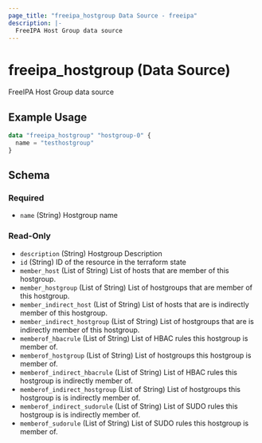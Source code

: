 ```yaml
---
page_title: "freeipa_hostgroup Data Source - freeipa"
description: |-
  FreeIPA Host Group data source
---
```


# freeipa_hostgroup (Data Source)

FreeIPA Host Group data source


## Example Usage

```terraform
data "freeipa_hostgroup" "hostgroup-0" {
  name = "testhostgroup"
}
```


<!-- schema generated by tfplugindocs -->
## Schema

### Required

- `name` (String) Hostgroup name

### Read-Only

- `description` (String) Hostgroup Description
- `id` (String) ID of the resource in the terraform state
- `member_host` (List of String) List of hosts that are member of this hostgroup.
- `member_hostgroup` (List of String) List of hostgroups that are member of this hostgroup.
- `member_indirect_host` (List of String) List of hosts that are is indirectly member of this hostgroup.
- `member_indirect_hostgroup` (List of String) List of hostgroups that are is indirectly member of this hostgroup.
- `memberof_hbacrule` (List of String) List of HBAC rules this hostgroup is member of.
- `memberof_hostgroup` (List of String) List of hostgroups this hostgroup is member of.
- `memberof_indirect_hbacrule` (List of String) List of HBAC rules this hostgroup is indirectly member of.
- `memberof_indirect_hostgroup` (List of String) List of hostgroups this hostgroup is is indirectly member of.
- `memberof_indirect_sudorule` (List of String) List of SUDO rules this hostgroup is is indirectly member of.
- `memberof_sudorule` (List of String) List of SUDO rules this hostgroup is member of.
